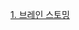 [1. 브레인 스토밍](https://github.com/NCookies/imad-server/wiki/1.-%EB%B8%8C%EB%A0%88%EC%9D%B8-%EC%8A%A4%ED%86%A0%EB%B0%8D)